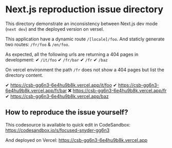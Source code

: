 # Next.js reproduction issue directory

This directory demonstrate an inconsistency between Next.js dev mode (`next dev`) and the deployed version on versel.

This application have a dynamic route `/[locale]/foo`. And staticly generate two routes: `/fr/foo` & `/en/foo`.

As expected, all the following urls are returning a 404 pages in development:
✔ `/it/foo`
✔ `/fr/bar`
✔ `/fr`
✔ `/baz`

On vercel environment the path `/fr` does not show a 404 pages but list the directory content.

✔ https://csb-gg6n3-6e4hu9b8k.vercel.app/it/foo
✔ https://csb-gg6n3-6e4hu9b8k.vercel.app/fr/bar
❌ https://csb-gg6n3-6e4hu9b8k.vercel.app/fr
✔ https://csb-gg6n3-6e4hu9b8k.vercel.app/baz

## How to reproduce the issue yourself?

This codesource is available to quick edit in CodeSandbox: https://codesandbox.io/s/focused-snyder-gg6n3

And deployed on Vercel: https://csb-gg6n3-6e4hu9b8k.vercel.app
